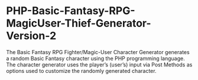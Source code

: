 # PHP-Basic-Fantasy-RPG-MagicUser-Thief-Generator-Version-2
The Basic Fantasy RPG Fighter/Magic-User Character Generator generates a random Basic Fantasy character using the PHP programming language. The character generator uses the player’s (user’s) input via Post Methods as options used to customize the randomly generated character.
